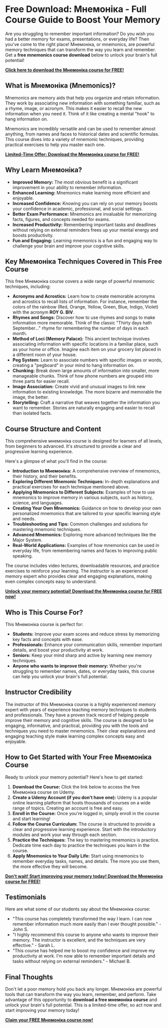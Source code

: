 # Free Download: Мнемоніка - Full Course Guide to Boost Your Memory

Are you struggling to remember important information? Do you wish you had a better memory for exams, presentations, or everyday life? Then you've come to the right place! Мнемоніка, or mnemonics, are powerful memory techniques that can transform the way you learn and remember. Get a **free mnemonics course download** below to unlock your brain's full potential!

[**Click here to download the Мнемоніка course for FREE!**](https://udemywork.com/mnemonika)

## What is Мнемоніка (Mnemonics)?

Mnemonics are memory aids that help you organize and retain information. They work by associating new information with something familiar, such as a rhyme, image, or acronym.  This makes it easier to recall the new information when you need it. Think of it like creating a mental "hook" to hang information on.

Mnemonics are incredibly versatile and can be used to remember almost anything, from names and faces to historical dates and scientific formulas. This course dives into a variety of mnemonic techniques, providing practical exercises to help you master each one.

[**Limited-Time Offer: Download the Мнемоніка course for FREE!**](https://udemywork.com/mnemonika)

## Why Learn Мнемоніка?

*   **Improved Memory:** The most obvious benefit is a significant improvement in your ability to remember information.
*   **Enhanced Learning:** Mnemonics make learning more efficient and enjoyable.
*   **Increased Confidence:**  Knowing you can rely on your memory boosts your confidence in academic, professional, and social settings.
*   **Better Exam Performance:** Mnemonics are invaluable for memorizing facts, figures, and concepts needed for exams.
*   **Increased Productivity:** Remembering important tasks and deadlines without relying on external reminders frees up your mental energy and boosts productivity.
*   **Fun and Engaging:** Learning mnemonics is a fun and engaging way to challenge your brain and improve your cognitive skills.

## Key Мнемоніка Techniques Covered in This Free Course

This free Мнемоніка course covers a wide range of powerful mnemonic techniques, including:

*   **Acronyms and Acrostics:** Learn how to create memorable acronyms and acrostics to recall lists of information. For instance, remember the colors of the rainbow (Red, Orange, Yellow, Green, Blue, Indigo, Violet) with the acronym **ROY G. BIV**.
*   **Rhymes and Songs:**  Discover how to use rhymes and songs to make information more memorable.  Think of the classic "Thirty days hath September..." rhyme for remembering the number of days in each month.
*   **Method of Loci (Memory Palace):**  This ancient technique involves associating information with specific locations in a familiar place, such as your home or office. Imagine each item on your grocery list placed in a different room of your house.
*   **Peg System:** Learn to associate numbers with specific images or words, creating a "pegboard" in your mind to hang information on.
*   **Chunking:**  Break down large amounts of information into smaller, more manageable chunks.  Think of how phone numbers are grouped into three parts for easier recall.
*   **Image Association:** Create vivid and unusual images to link new information to existing knowledge. The more bizarre and memorable the image, the better.
*   **Storytelling:** Craft a narrative that weaves together the information you want to remember. Stories are naturally engaging and easier to recall than isolated facts.

## Course Structure and Content

This comprehensive мнемоніка course is designed for learners of all levels, from beginners to advanced. It's structured to provide a clear and progressive learning experience.

Here's a glimpse of what you'll find in the course:

*   **Introduction to Мнемоніка:**  A comprehensive overview of mnemonics, their history, and their benefits.
*   **Exploring Different Mnemonic Techniques:** In-depth explanations and practical exercises for each technique mentioned above.
*   **Applying Mnemonics to Different Subjects:**  Examples of how to use mnemonics to improve memory in various subjects, such as history, science, and languages.
*   **Creating Your Own Mnemonics:**  Guidance on how to develop your own personalized mnemonics that are tailored to your specific learning style and needs.
*   **Troubleshooting and Tips:**  Common challenges and solutions for mastering mnemonic techniques.
*   **Advanced Mnemonics:** Exploring more advanced techniques like the Major System.
*   **Real-World Applications:**  Examples of how mnemonics can be used in everyday life, from remembering names and faces to improving public speaking.

The course includes video lectures, downloadable resources, and practice exercises to reinforce your learning. The instructor is an experienced memory expert who provides clear and engaging explanations, making even complex concepts easy to understand.

[**Unlock your memory potential! Download the Мнемоніка course for FREE now!**](https://udemywork.com/mnemonika)

## Who is This Course For?

This Мнемоніка course is perfect for:

*   **Students:**  Improve your exam scores and reduce stress by memorizing key facts and concepts with ease.
*   **Professionals:**  Enhance your communication skills, remember important details, and boost your productivity at work.
*   **Seniors:**  Keep your mind sharp and active by learning new memory techniques.
*   **Anyone who wants to improve their memory:**  Whether you're struggling to remember names, dates, or everyday tasks, this course can help you unlock your brain's full potential.

## Instructor Credibility

The instructor of this Мнемоніка course is a highly experienced memory expert with years of experience teaching memory techniques to students and professionals. They have a proven track record of helping people improve their memory and cognitive skills. The course is designed to be engaging, informative, and practical, providing you with the tools and techniques you need to master mnemonics.  Their clear explanations and engaging teaching style make learning complex concepts easy and enjoyable.

## How to Get Started with Your Free Мнемоніка Course

Ready to unlock your memory potential? Here's how to get started:

1.  **Download the Course:** Click the link below to access the free Мнемоніка course on Udemy.
2.  **Create a Udemy Account (if you don't have one):**  Udemy is a popular online learning platform that hosts thousands of courses on a wide range of topics. Creating an account is free and easy.
3.  **Enroll in the Course:**  Once you're logged in, simply enroll in the course and start learning!
4.  **Follow the Course Curriculum:**  The course is structured to provide a clear and progressive learning experience. Start with the introductory modules and work your way through each section.
5.  **Practice the Techniques:**  The key to mastering mnemonics is practice. Dedicate time each day to practice the techniques you learn in the course.
6.  **Apply Mnemonics to Your Daily Life:**  Start using mnemonics to remember everyday tasks, names, and details. The more you use them, the more effective they will become.

[**Don't wait! Start improving your memory today! Download the Мнемоніка course for FREE!**](https://udemywork.com/mnemonika)

## Testimonials

Here are what some of our students say about the Мнемоніка course:

*   "This course has completely transformed the way I learn. I can now remember information much more easily than I ever thought possible." - John S.
*   "I highly recommend this course to anyone who wants to improve their memory. The instructor is excellent, and the techniques are very effective." - Sarah L.
*   "This course has helped me to boost my confidence and improve my productivity at work. I'm now able to remember important details and tasks without relying on external reminders." - Michael B.

## Final Thoughts

Don't let a poor memory hold you back any longer. Мнемоніка are powerful tools that can transform the way you learn, remember, and perform. Take advantage of this opportunity to **download a free мнемоніка course** and unlock your brain's full potential.  This is a limited-time offer, so act now and start improving your memory today!

**[Claim your FREE Мнемоніка course now!](https://udemywork.com/mnemonika)**
